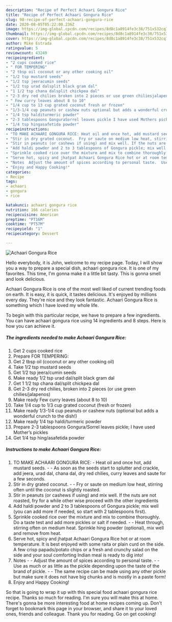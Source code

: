 ```yaml
---
description: "Recipe of Perfect Achaari Gongura Rice"
title: "Recipe of Perfect Achaari Gongura Rice"
slug: 98-recipe-of-perfect-achaari-gongura-rice
date: 2020-08-05T05:22:00.236Z
image: https://img-global.cpcdn.com/recipes/8d8c1a8914fe3c38/751x532cq70/achaari-gongura-rice-recipe-main-photo.jpg
thumbnail: https://img-global.cpcdn.com/recipes/8d8c1a8914fe3c38/751x532cq70/achaari-gongura-rice-recipe-main-photo.jpg
cover: https://img-global.cpcdn.com/recipes/8d8c1a8914fe3c38/751x532cq70/achaari-gongura-rice-recipe-main-photo.jpg
author: Mike Estrada
ratingvalue: 5
reviewcount: 43249
recipeingredient:
- "2 cups cooked rice"
- " FOR TEMPERING"
- "2 tbsp oil coconut or any other cooking oil"
- "1/2 tsp mustard seeds"
- "1/2 tsp jeeracumin seeds"
- "1/2 tsp urad dalsplit black gram dal"
- "1 1/2 tsp chana dalsplit chickpea dal"
- "2-3 dry red chilies broken into 2 pieces or use green chiliesjalapenos"
- " Few curry leaves about 8 to 10"
- "1/4 cup to 13 cup grated coconut fresh or frozen"
- "1/3-1/4 cup peanuts or cashew nuts optional but adds a wonderful crunch to the dish"
- "1/4 tsp halditurmeric powder"
- "2-3 tablespoons GonguraSorrel leaves pickle I have used Mothers pickles"
- "1/4 tsp hingasafetida powder"
recipeinstructions:
- "TO MAKE ACHAARI GONGURA RICE: Heat oil and once hot, add mustard seeds.  As soon as the seeds start to splutter and crackle, add jeera, urad dal, chana dal, dry red chilies, curry leaves and saute for a few seconds."
- "Stir in dry grated coconut.  Fry or saute on medium low heat, stirring often until the coconut is slightly roasted."
- "Stir in peanuts (or cashews if using) and mix well. If the nuts are not roasted, fry for a while other wise proceed with the other ingredients"
- "Add haldi powder and 2 to 3 tablespoons of Gongura pickle; mix well (you can add more if needed, so start with 2 tablespoons first)."
- "Sprinkle cooked rice over the mixture and mix to combine thoroughly. Do a taste test and add more pickles or salt if needed.  Heat through, stirring often on medium heat. Sprinkle hing powder (optional), mix well and remove from heat."
- "Serve hot, spicy and jhatpat Achaari Gongura Rice hot or at room temperature. It is best enjoyed with some raita or plain curd on the side. A few crisp papads/potato chips or a fresh and crunchy salad on the side and your soul comforting Indian meal is ready to dig into!"
- "Notes  Adjust the amount of spices according to personal taste.  Use as much or as little as the pickle depending upon the taste of the brand of pickle.  The same recipe can be made using any other pickle but make sure it does not have big chunks and is mostly in a paste form!"
- "Enjoy and Happy Cooking!"
categories:
- Recipe
tags:
- achaari
- gongura
- rice

katakunci: achaari gongura rice 
nutrition: 166 calories
recipecuisine: American
preptime: "PT16M"
cooktime: "PT57M"
recipeyield: "1"
recipecategory: Dessert

---
```



![Achaari Gongura Rice](https://img-global.cpcdn.com/recipes/8d8c1a8914fe3c38/751x532cq70/achaari-gongura-rice-recipe-main-photo.jpg)

Hello everybody, it is John, welcome to my recipe page. Today, I will show you a way to prepare a special dish, achaari gongura rice. It is one of my favorites. This time, I'm gonna make it a little bit tasty. This is gonna smell and look delicious.

Achaari Gongura Rice is one of the most well liked of current trending foods on earth. It is easy, it is quick, it tastes delicious. It's enjoyed by millions every day. They're nice and they look fantastic. Achaari Gongura Rice is something which I have loved my whole life.




To begin with this particular recipe, we have to prepare a few ingredients. You can have achaari gongura rice using 14 ingredients and 8 steps. Here is how you can achieve it.

<!--inarticleads1-->

##### The ingredients needed to make Achaari Gongura Rice:

1. Get 2 cups cooked rice
1. Prepare  FOR TEMPERING:
1. Get 2 tbsp oil (coconut or any other cooking oil)
1. Take 1/2 tsp mustard seeds
1. Get 1/2 tsp jeera/cumin seeds
1. Make ready 1/2 tsp urad dal/split black gram dal
1. Get 1 1/2 tsp chana dal/split chickpea dal
1. Get 2-3 dry red chilies, broken into 2 pieces (or use green chilies/jalapenos)
1. Make ready  Few curry leaves (about 8 to 10)
1. Take 1/4 cup to 1/3 cup grated coconut (fresh or frozen)
1. Make ready 1/3-1/4 cup peanuts or cashew nuts (optional but adds a wonderful crunch to the dish!)
1. Make ready 1/4 tsp haldi/turmeric powder
1. Prepare 2-3 tablespoons Gongura/Sorrel leaves pickle; I have used Mother’s pickles
1. Get 1/4 tsp hing/asafetida powder




<!--inarticleads2-->

##### Instructions to make Achaari Gongura Rice:

1. TO MAKE ACHAARI GONGURA RICE: - Heat oil and once hot, add mustard seeds. -  - As soon as the seeds start to splutter and crackle, add jeera, urad dal, chana dal, dry red chilies, curry leaves and saute for a few seconds.
1. Stir in dry grated coconut. -  - Fry or saute on medium low heat, stirring often until the coconut is slightly roasted.
1. Stir in peanuts (or cashews if using) and mix well. If the nuts are not roasted, fry for a while other wise proceed with the other ingredients
1. Add haldi powder and 2 to 3 tablespoons of Gongura pickle; mix well (you can add more if needed, so start with 2 tablespoons first).
1. Sprinkle cooked rice over the mixture and mix to combine thoroughly. Do a taste test and add more pickles or salt if needed. -  - Heat through, stirring often on medium heat. Sprinkle hing powder (optional), mix well and remove from heat.
1. Serve hot, spicy and jhatpat Achaari Gongura Rice hot or at room temperature. It is best enjoyed with some raita or plain curd on the side. A few crisp papads/potato chips or a fresh and crunchy salad on the side and your soul comforting Indian meal is ready to dig into!
1. Notes -  - Adjust the amount of spices according to personal taste. -  - Use as much or as little as the pickle depending upon the taste of the brand of pickle. -  - The same recipe can be made using any other pickle but make sure it does not have big chunks and is mostly in a paste form!
1. Enjoy and Happy Cooking!




So that is going to wrap it up with this special food achaari gongura rice recipe. Thanks so much for reading. I'm sure you will make this at home. There's gonna be more interesting food at home recipes coming up. Don't forget to bookmark this page in your browser, and share it to your loved ones, friends and colleague. Thank you for reading. Go on get cooking!
